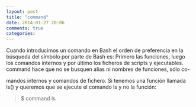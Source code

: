 ```yaml
---
layout: post
title: "command"
date: 2014-01-27 20:06
comments: true
categories: 
---
```

Cuando introducimos un comando en Bash el orden de preferencia en la búsqueda del símbolo por parte de Bash es: Primero las funciones, luego los comandos internos y por último los ficheros de scripts y ejecutables. command hace que no se busquen alias ni nombres de funciones, sólo co-

mandos internos y comandos de fichero. Si tenemos una función llamada ls() y queremos que se ejecute el comando ls y no la función:

>$ command ls

